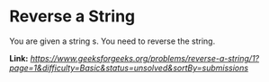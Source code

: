 # Reverse a String
You are given a string s. You need to reverse the string.

**Link:** _https://www.geeksforgeeks.org/problems/reverse-a-string/1?page=1&difficulty=Basic&status=unsolved&sortBy=submissions_
